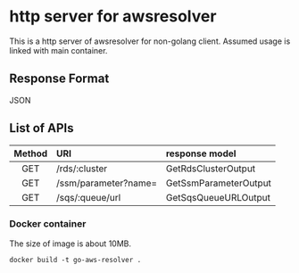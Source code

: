# http server for awsresolver
This is a http server of awsresolver for non-golang client.
Assumed usage is linked with main container.
## Response Format
JSON
## List of APIs
|Method|URI|response model|
|:----:|:--|:----|
|GET|/rds/:cluster|GetRdsClusterOutput|
|GET|/ssm/parameter?name=<name>|GetSsmParameterOutput|
|GET|/sqs/:queue/url|GetSqsQueueURLOutput|
### Docker container
The size of image is about 10MB.
```
docker build -t go-aws-resolver .
```
